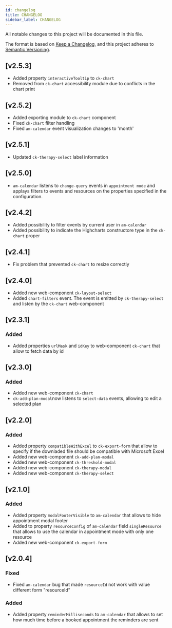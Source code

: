 ```yaml
---
id: changelog
title: CHANGELOG
sidebar_label: CHANGELOG
---
```


<!--
WARNING: this file was automatically generated by Mia-Platform Doc Aggregator.
DO NOT MODIFY IT BY HAND.
Instead, modify the source file and run the aggregator to regenerate this file.
-->

All notable changes to this project will be documented in this file.

The format is based on [Keep a Changelog](https://keepachangelog.com/en/1.0.0/),
and this project adheres to [Semantic Versioning](https://semver.org/spec/v2.0.0.html).

## [v2.5.3]

- Added property `interactiveTooltip` to `ck-chart`
- Removed from `ck-chart` accessibility module due to conflicts in the chart print 

## [v2.5.2]
- Added exporting module to `ck-chart` component
- Fixed `ck-chart` filter handling
- Fixed `am-calendar` event visualization changes to 'month'
## [v2.5.1]
- Updated `ck-therapy-select` label information
## [v2.5.0]
- `am-calendar` listens to `change-query` events in `appointment mode` and applays filters to events and resources on the properties specified in the configuration.

## [v2.4.2]
- Added possibility to filter events by current user in `am-calendar`
- Added possibility to indicate the Highcharts constructore type in the `ck-chart` proper
## [v2.4.1]
- Fix problem that prevented `ck-chart` to resize correctly

## [v2.4.0]
- Added new web-component `ck-layout-select`
- Added `chart-filters` event. The event is emitted by `ck-therapy-select` and listen by the `ck-chart` web-component

## [v2.3.1]
### Added
- Added properties `urlMask` and `idKey` to web-component `ck-chart` that allow to fetch data by id  
## [v2.3.0]
### Added
- Added new web-component `ck-chart`
- `ck-add-plan-modal`now listens to `select-data` events, allowing to edit a selected plan
## [v2.2.0]
### Added
- Added property `compatibleWithExcel` to `ck-export-form` that allow to specify if the downladed file should be compatible with Microsoft Excel
- Added new web-component `ck-add-plan-modal`
- Added new web-component `ck-threshold-modal`
- Added new web-component `ck-therapy-modal`
- Added new web-component `ck-therapy-select`

## [v2.1.0]
### Added

- Added property `modalFooterVisible` to `am-calendar` that allows to hide appointment modal footer
- Added to property `resourceConfig` of `am-calendar` field `singleResource` that allows to use the calendar in appointment mode with only one resource
- Added new web-component `ck-export-form`

## [v2.0.4]
### Fixed

- Fixed `am-calendar` bug that made `resourceId` not work with value different form "resourceId"
### Added

- Added property `reminderMilliseconds` to `am-calendar` that allows to set how much time before a booked appointment the reminders are sent
